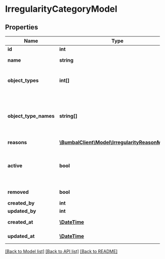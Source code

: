 # IrregularityCategoryModel

## Properties
Name | Type | Description | Notes
------------ | ------------- | ------------- | -------------
**id** | **int** | Identifier | [optional] 
**name** | **string** | Name of this IrregularityCategory | [optional] 
**object_types** | **int[]** | Filter Irregularity Category by object types. Possible values: 11, 32, 24 | [optional] 
**object_type_names** | **string[]** | Filter Irregularity Category by object type names. Possible values: activity, package_line and route | [optional] 
**reasons** | [**\BumbalClient\Model\IrregularityReasonModel[]**](IrregularityReasonModel.md) |  | [optional] 
**active** | **bool** | if active&#x3D;0: Irregularity category has been removed and is no longer visible in any bumbal interface | [optional] 
**removed** | **bool** | Whether user is removed or not | [optional] 
**created_by** | **int** | created_by user id | [optional] 
**updated_by** | **int** | updated_by user id | [optional] 
**created_at** | [**\DateTime**](\DateTime.md) | created_at date time | [optional] 
**updated_at** | [**\DateTime**](\DateTime.md) | updated_at date time | [optional] 

[[Back to Model list]](../README.md#documentation-for-models) [[Back to API list]](../README.md#documentation-for-api-endpoints) [[Back to README]](../README.md)


